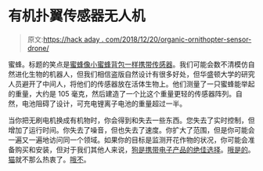# 有机扑翼传感器无人机

> 原文:[https://hack aday . com/2018/12/20/organic-ornithopter-sensor-drone/](https://hackaday.com/2018/12/20/organic-ornithopter-sensor-drone/)

蜜蜂。标题的笑点是[蜜蜂像小蜜蜂背包一样携带传感器](https://spectrum.ieee.org/tech-talk/semiconductors/devices/bee-drones)。我们可能会数不清模仿自然进化生物的机器人，但我们相信盗版自然设计有很多好处，但华盛顿大学的研究人员避开了中间人，将他们的传感器放在活体生物上。他们测量了一只蜜蜂能举起的重量，大约是 105 毫克，然后建造了一个比这个重量更轻的传感器阵列。自然，电池阻碍了设计，可充电锂离子电池的重量超过一半。

当你把无刷电机换成有机物时，你会得到和失去一些东西。您失去了实时控制，但增加了运行时间。你失去了噪音，但也失去了速度。你扩大了范围，但是你可能会一遍又一遍地访问同一个领域。如果你的目标是监测开花作物的状况，你可能会准备购买和安装，但对于我们其他人来说，[狗是携带电子产品的绝佳选择](https://hackaday.com/2017/10/07/dog-pov-canine-speed-indicator/)。[哦是的](https://hackaday.com/2014/06/07/track-your-dog-with-this-diy-gps-harness/)。[猫](https://hackaday.com/2017/02/13/cheetahbeam-more-proof-that-cats-are-your-overlord/)就不那么热衷了。[哦不](https://hackaday.com/2014/07/10/pi-powered-anti-cat-trap-soaks-felines-and-other-animals/)。